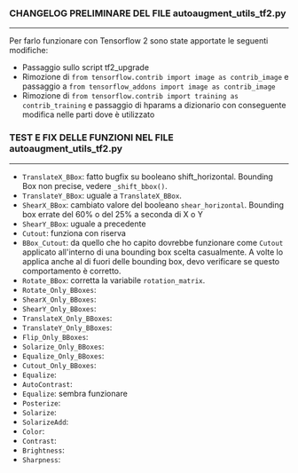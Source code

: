 ### CHANGELOG PRELIMINARE DEL FILE autoaugment_utils_tf2.py
--------------------------------------------------------
Per farlo funzionare con Tensorflow 2 sono state apportate le seguenti modifiche:
- Passaggio sullo script tf2_upgrade
- Rimozione di `from tensorflow.contrib import image as contrib_image` e passaggio a `from tensorflow_addons import image as contrib_image`
- Rimozione di `from tensorflow.contrib import training as contrib_training` e passaggio di hparams a dizionario con conseguente modifica nelle parti dove è utilizzato
  

### TEST E FIX DELLE FUNZIONI NEL FILE autoaugment_utils_tf2.py
--------------------------------------------------------
- `TranslateX_BBox`: fatto bugfix su booleano shift_horizontal. Bounding Box non precise, vedere `_shift_bbox()`.
- `TranslateY_BBox`: uguale a `TranslateX_BBox`.
- `ShearX_BBox`: cambiato valore del booleano `shear_horizontal`. Bounding box errate del 60% o del 25% a seconda di X o Y
- `ShearY_BBox`: uguale a precedente
- `Cutout`: funziona con riserva
- `BBox_Cutout`: da quello che ho capito dovrebbe funzionare come `Cutout` applicato all'interno di una bounding box scelta casualmente. A volte lo applica anche al di fuori delle bounding box, devo verificare se questo comportamento è corretto.
- `Rotate_BBox`: corretta la variabile `rotation_matrix`.
- `Rotate_Only_BBoxes`: 
- `ShearX_Only_BBoxes`:
- `ShearY_Only_BBoxes`:
- `TranslateX_Only_BBoxes`:
- `TranslateY_Only_BBoxes`:
- `Flip_Only_BBoxes`:
- `Solarize_Only_BBoxes`:
- `Equalize_Only_BBoxes`:
- `Cutout_Only_BBoxes`:
- `Equalize`:
- `AutoContrast`:
- `Equalize`: sembra funzionare
- `Posterize`:
- `Solarize`:
- `SolarizeAdd`:
- `Color`:
- `Contrast`:
- `Brightness`:
- `Sharpness`:

